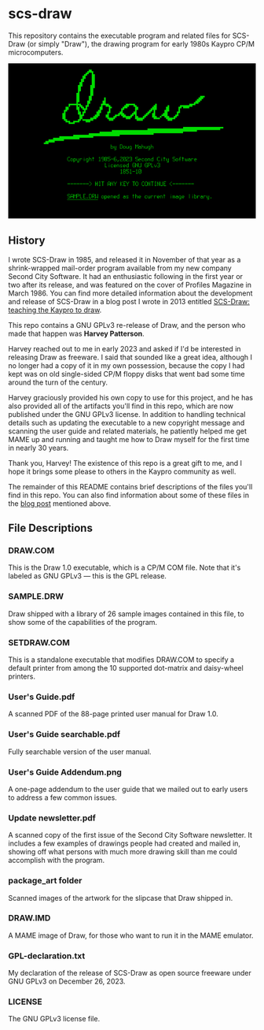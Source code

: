 # scs-draw
This repository contains the executable program and related files for SCS-Draw (or simply "Draw"), the drawing program for early 1980s Kaypro CP/M microcomputers.

![screenshot](images/screenshot.png)
## History
I wrote SCS-Draw in 1985, and released it in November of that year as a shrink-wrapped mail-order program available from my new company Second City Software. It had an enthusiastic following in the first year or two after its release, and was featured on the cover of Profiles Magazine in March 1986. You can find more detailed information about the development and release of SCS-Draw in a blog post I wrote in 2013 entitled [SCS-Draw: teaching the Kaypro to draw](https://www.dougmahugh.com/scs-draw/).


This repo contains a GNU GPLv3 re-release of Draw, and the person who made that happen was **Harvey Patterson**.

Harvey reached out to me in early 2023 and asked if I'd be interested in releasing Draw as freeware. I said that sounded like a great idea, although I no longer had a copy of it in my own possession, because the copy I had kept was on old single-sided CP/M floppy disks that went bad some time around the turn of the century.

Harvey graciously provided his own copy to use for this project, and he has also provided all of the artifacts you'll find in this repo, which are now published under the GNU GPLv3 license. In addition to handling technical details such as updating the executable to a new copyright message and scanning the user guide and related materials, he patiently helped me get MAME up and running and taught me how to Draw myself for the first time in nearly 30 years.

Thank you, Harvey! The existence of this repo is a great gift to me, and I hope it brings some please to others in the Kaypro community as well.

The remainder of this README contains brief descriptions of the files you'll find in this repo. You can also find information about some of these files in the [blog post](https://www.dougmahugh.com/scs-draw/) mentioned above.

## File Descriptions

### DRAW.COM
This is the Draw 1.0 executable, which is a CP/M COM file. Note that it's labeled as GNU GPLv3 &mdash; this is the GPL release.

### SAMPLE.DRW
Draw shipped with a library of 26 sample images contained in this file, to show some of the capabilities of the program.

### SETDRAW.COM
This is a standalone executable that modifies DRAW.COM to specify a default printer from among the 10 supported dot-matrix and daisy-wheel printers.

### User's Guide.pdf
A scanned PDF of the 88-page printed user manual for Draw 1.0.

### User's Guide searchable.pdf
Fully searchable version of the user manual.

### User's Guide Addendum.png
A one-page addendum to the user guide that we mailed out to early users to address a few common issues.

### Update newsletter.pdf
A scanned copy of the first issue of the Second City Software newsletter. It includes a few examples of drawings people had created and mailed in, showing off what persons with much more drawing skill than me could accomplish with the program.

### package_art folder
Scanned images of the artwork for the slipcase that Draw shipped in.

### DRAW.IMD
A MAME image of Draw, for those who want to run it in the MAME emulator.

### GPL-declaration.txt
My declaration of the release of SCS-Draw as open source freeware under GNU GPLv3 on December 26, 2023.

### LICENSE
The GNU GPLv3 license file.